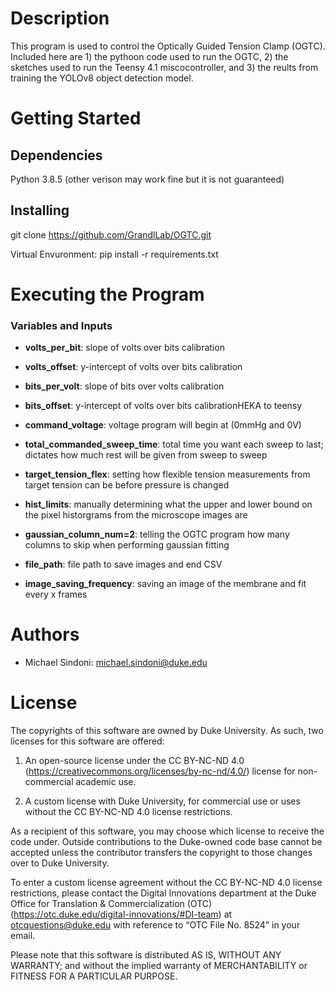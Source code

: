 # Description

This program is used to control the Optically Guided Tension Clamp (OGTC). Included here are 1) the pythoon code used to run the OGTC, 2) the sketches used to run the Teensy 4.1 miscocontroller, and 3) the reults from training the YOLOv8 object detection model.

# Getting Started

## Dependencies
Python 3.8.5 (other verison may work fine but it is not guaranteed)

## Installing

git clone https://github.com/GrandlLab/OGTC.git

Virtual Envuronment: pip install -r requirements.txt

# Executing the Program

### Variables and Inputs

- **volts_per_bit**: slope of volts over bits calibration

- **volts_offset**: y-intercept of volts over bits calibration

- **bits_per_volt**: slope of bits over volts calibration

- **bits_offset**: y-intercept of volts over bits calibrationHEKA to teensy

- **command_voltage**: voltage program will begin at (0mmHg and 0V)

- **total_commanded_sweep_time**: total time you want each sweep to last; dictates how much rest will be given from sweep to sweep

- **target_tension_flex**: setting how flexible tension measurements from target tension can be before pressure is changed

- **hist_limits**: manually determining what the upper and lower bound on the pixel historgrams from the microscope images are

- **gaussian_column_num=2**: telling the OGTC program how many columns to skip when performing gaussian fitting

- **file_path**: file path to save images and end CSV

- **image_saving_frequency**: saving an image of the membrane and fit every x frames

# Authors
- Michael Sindoni: michael.sindoni@duke.edu

# License
The copyrights of this software are owned by Duke University. As such, two licenses for this software are offered: 
1. An open-source license under the CC BY-NC-ND 4.0 (https://creativecommons.org/licenses/by-nc-nd/4.0/) license for non-commercial academic use.

2. A custom license with Duke University, for commercial use or uses without the CC BY-NC-ND 4.0 license restrictions.


As a recipient of this software, you may choose which license to receive the code under. Outside contributions to the Duke-owned code base cannot be accepted unless the contributor transfers the copyright to those changes over to Duke University.

To enter a custom license agreement without the CC BY-NC-ND 4.0 license restrictions, please contact the Digital Innovations department at the Duke Office for Translation & Commercialization (OTC) (https://otc.duke.edu/digital-innovations/#DI-team) at otcquestions@duke.edu with reference to “OTC File No. 8524” in your email.


Please note that this software is distributed AS IS, WITHOUT ANY WARRANTY; and without the implied warranty of MERCHANTABILITY or FITNESS FOR A PARTICULAR PURPOSE.

